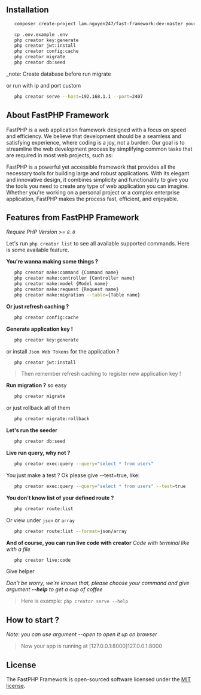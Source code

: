 ## Installation

```bash
   composer create-project lam.nguyen247/fast-framework:dev-master your-project-folder
```

```bash
   cp .env.example .env
   php creator key:generate
   php creator jwt:install
   php creator config:cache
   php creator migrate
   php creator db:seed
```
_note: Create database before run migrate

or run with ip and port custom

```bash
   php creator serve --host=192.168.1.1 --port=2407
```

## About FastPHP Framework

FastPHP is a web application framework designed with a focus on speed and efficiency. We believe that development should
be a seamless and satisfying experience, where coding is a joy, not a burden. Our goal is to streamline the web
development process by simplifying common tasks that are required in most web projects, such as:

FastPHP is a powerful yet accessible framework that provides all the necessary tools for building large and robust
applications. With its elegant and innovative design, it combines simplicity and functionality to give you the tools you
need to create any type of web application you can imagine. Whether you're working on a personal project or a complex
enterprise application, FastPHP makes the process fast, efficient, and enjoyable.

## Features from FastPHP Framework

_Require PHP Version >= `8.0`_

Let's run `php creator list` to see all available supported commands. Here is some available feature.

**You're wanna making some things ?**

```bash
   php creator make:command {Command name}
   php creator make:controller {Controller name}
   php creator make:model {Model name}
   php creator make:request {Request name}
   php creator make:migration --table={Table name}
```

**Or just refresh caching ?**

```bash
   php creator config:cache
```

**Generate application key !**

```bash
   php creator key:generate
```

or install `Json Web Tokens` for the application ?

```bash
   php creator jwt:install
```

> Then remember refresh caching to register new application key !

**Run migration ?**
so easy

```bash
   php creator migrate
```

or just rollback all of them

```bash
   php creator migrate:rollback
```

**Let's run the seeder**

```bash
   php creator db:seed
```

**Live run query, why not ?**

```bash
   php creator exec:query --query="select * from users"
```

You just make a test ? Ok please give --test=true, like:

```bash
   php creator exec:query --query="select * from users" --test=true
```

**You don't know list of your defined route ?**

```bash
   php creator route:list
```

Or view under `json` or `array`

```bash
   php creator route:list --format=json/array
```

**And of course, you can run live code with creator**
_Code with terminal like with a file_

```bash
   php creator live:code
```

Give helper

_Don't be worry, we're known that, please choose your command and give argument **--help** to get a cup of coffee_

> Here is example: `php creator serve --help`

## How to start ?


_Note: you can use argument --open to open it up on browser_

> Now your app is running at [127.0.0.1:8000]127.0.0.1:8000

## License

The FastPHP Framework is open-sourced software licensed under the [MIT license](http://opensource.org/licenses/MIT).

